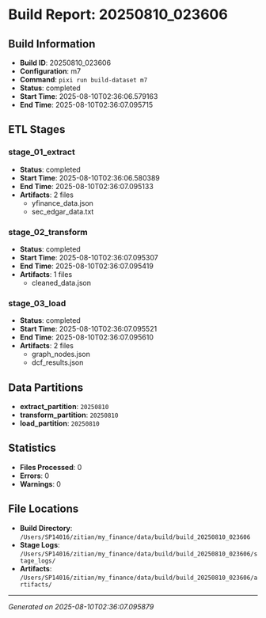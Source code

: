 # Build Report: 20250810_023606

## Build Information

- **Build ID**: 20250810_023606
- **Configuration**: m7
- **Command**: `pixi run build-dataset m7`
- **Status**: completed
- **Start Time**: 2025-08-10T02:36:06.579163
- **End Time**: 2025-08-10T02:36:07.095715

## ETL Stages

### stage_01_extract

- **Status**: completed
- **Start Time**: 2025-08-10T02:36:06.580389
- **End Time**: 2025-08-10T02:36:07.095133
- **Artifacts**: 2 files
  - yfinance_data.json
  - sec_edgar_data.txt

### stage_02_transform

- **Status**: completed
- **Start Time**: 2025-08-10T02:36:07.095307
- **End Time**: 2025-08-10T02:36:07.095419
- **Artifacts**: 1 files
  - cleaned_data.json

### stage_03_load

- **Status**: completed
- **Start Time**: 2025-08-10T02:36:07.095521
- **End Time**: 2025-08-10T02:36:07.095610
- **Artifacts**: 2 files
  - graph_nodes.json
  - dcf_results.json

## Data Partitions

- **extract_partition**: `20250810`
- **transform_partition**: `20250810`
- **load_partition**: `20250810`

## Statistics

- **Files Processed**: 0
- **Errors**: 0
- **Warnings**: 0

## File Locations

- **Build Directory**: `/Users/SP14016/zitian/my_finance/data/build/build_20250810_023606`
- **Stage Logs**: `/Users/SP14016/zitian/my_finance/data/build/build_20250810_023606/stage_logs/`
- **Artifacts**: `/Users/SP14016/zitian/my_finance/data/build/build_20250810_023606/artifacts/`

---
*Generated on 2025-08-10T02:36:07.095879*
